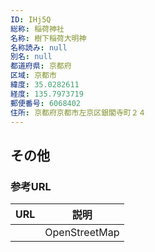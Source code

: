 ```yaml
---
ID: IHj5Q
総称: 稲荷神社
名称: 樹下稲荷大明神
名称読み: null
別名: null
都道府県: 京都府
区域: 京都市
緯度: 35.0282611
経度: 135.7973719
郵便番号: 6068402
住所: 京都府京都市左京区銀閣寺町２４
---
```


## その他

### 参考URL

| URL | 説明          |
| --- | ------------- |
|     | OpenStreetMap |
